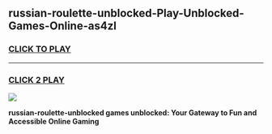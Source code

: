 
## russian-roulette-unblocked-Play-Unblocked-Games-Online-as4zl
<h3>
<a href="https://premium76.site?title=russian-roulette-unblocked&ref=25A">CLICK TO PLAY</a></h3>
<hr>

<h3>
<a href="https://premium76.site?title=russian-roulette-unblocked&ref=25A">CLICK 2 PLAY</a>
  
</h3>

<a href="https://premium76.site?title=russian-roulette-unblocked&ref=25A"><img src="https://clearcache.store/games.png"></a>


**russian-roulette-unblocked games unblocked: Your Gateway to Fun and Accessible Online Gaming**
